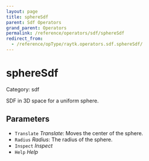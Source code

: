 ```yaml
---
layout: page
title: sphereSdf
parent: Sdf Operators
grand_parent: Operators
permalink: /reference/operators/sdf/sphereSdf
redirect_from:
  - /reference/opType/raytk.operators.sdf.sphereSdf/
---
```


# sphereSdf

Category: sdf



SDF in 3D space for a uniform sphere.

## Parameters

* `Translate` *Translate*: Moves the center of the sphere.
* `Radius` *Radius*: The radius of the sphere.
* `Inspect` *Inspect*
* `Help` *Help*